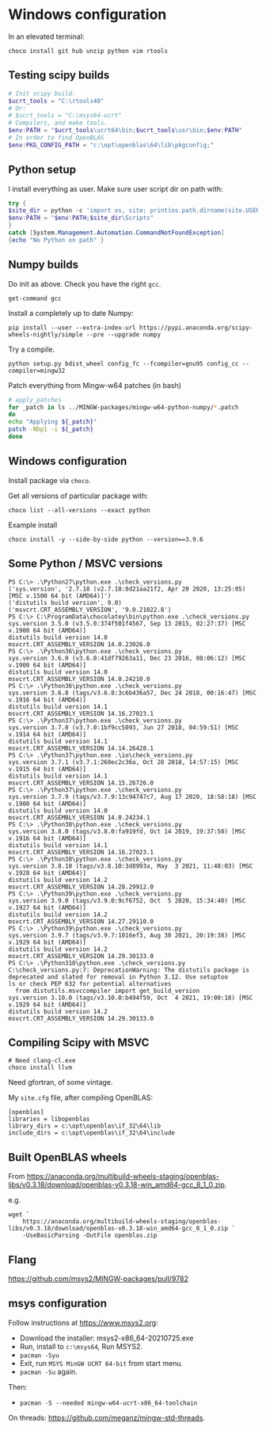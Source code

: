 # Windows configuration

In an elevated terminal:

```
choco install git hub unzip python vim rtools
```

## Testing scipy builds

```powershell
# Init scipy build.
$ucrt_tools = "C:\rtools40"
# Or:
# $ucrt_tools = "C:\msys64-ucrt"
# Compilers, and make tools.
$env:PATH = "$ucrt_tools\ucrt64\bin;$ucrt_tools\usr\bin;$env:PATH"
# In order to find OpenBLAS
$env:PKG_CONFIG_PATH = "c:\opt\openblas\64\lib\pkgconfig;"
```

## Python setup

I install everything as user.  Make sure user script dir on path with:

```powershell
try {
$site_dir = python -c 'import os, site; print(os.path.dirname(site.USER_SITE))'
$env:PATH = "$env:PATH;$site_dir\Scripts"
}
catch [System.Management.Automation.CommandNotFoundException]
{echo "No Python on path" }
```

## Numpy builds

Do init as above.  Check you have the right `gcc`.

```
get-command gcc
```

Install a completely up to date Numpy:

```
pip install --user --extra-index-url https://pypi.anaconda.org/scipy-wheels-nightly/simple --pre --upgrade numpy
```

Try a compile.

```
python setup.py bdist_wheel config_fc --fcompiler=gnu95 config_cc --compiler=mingw32
```

Patch everything from Mingw-w64 patches (in bash)

```bash
# apply_patches
for _patch in ls ../MINGW-packages/mingw-w64-python-numpy/*.patch
do
echo "Applying ${_patch}"
patch -Nbp1 -i ${_patch}
done
```

## Windows configuration

Install package via `choco`.

Get all versions of particular package with:

```
choco list --all-versions --exact python
```

Example install

```
choco install -y --side-by-side python --version==3.9.6

```

## Some Python / MSVC versions

```
PS C:\> .\Python27\python.exe .\check_versions.py
('sys.version', '2.7.18 (v2.7.18:8d21aa21f2, Apr 20 2020, 13:25:05) [MSC v.1500 64 bit (AMD64)]')
('distutils build version', 9.0)
('msvcrt.CRT_ASSEMBLY_VERSION', '9.0.21022.8')
PS C:\> C:\ProgramData\chocolatey\bin\python.exe .\check_versions.py
sys.version 3.5.0 (v3.5.0:374f501f4567, Sep 13 2015, 02:27:37) [MSC v.1900 64 bit (AMD64)]
distutils build version 14.0
msvcrt.CRT_ASSEMBLY_VERSION 14.0.23026.0
PS C:\> .\Python36\python.exe .\check_versions.py
sys.version 3.6.0 (v3.6.0:41df79263a11, Dec 23 2016, 08:06:12) [MSC v.1900 64 bit (AMD64)]
distutils build version 14.0
msvcrt.CRT_ASSEMBLY_VERSION 14.0.24210.0
PS C:\> .\Python36\python.exe .\check_versions.py
sys.version 3.6.8 (tags/v3.6.8:3c6b436a57, Dec 24 2018, 00:16:47) [MSC v.1916 64 bit (AMD64)]
distutils build version 14.1
msvcrt.CRT_ASSEMBLY_VERSION 14.16.27023.1
PS C:\> .\Python37\python.exe .\check_versions.py
sys.version 3.7.0 (v3.7.0:1bf9cc5093, Jun 27 2018, 04:59:51) [MSC v.1914 64 bit (AMD64)]
distutils build version 14.1
msvcrt.CRT_ASSEMBLY_VERSION 14.14.26428.1
PS C:\> .\Python37\python.exe .\io\check_versions.py
sys.version 3.7.1 (v3.7.1:260ec2c36a, Oct 20 2018, 14:57:15) [MSC v.1915 64 bit (AMD64)]
distutils build version 14.1
msvcrt.CRT_ASSEMBLY_VERSION 14.15.26726.0
PS C:\> .\Python37\python.exe .\check_versions.py
sys.version 3.7.9 (tags/v3.7.9:13c94747c7, Aug 17 2020, 18:58:18) [MSC v.1900 64 bit (AMD64)]
distutils build version 14.0
msvcrt.CRT_ASSEMBLY_VERSION 14.0.24234.1
PS C:\> .\Python38\python.exe .\check_versions.py
sys.version 3.8.0 (tags/v3.8.0:fa919fd, Oct 14 2019, 19:37:50) [MSC v.1916 64 bit (AMD64)]
distutils build version 14.1
msvcrt.CRT_ASSEMBLY_VERSION 14.16.27023.1
PS C:\> .\Python38\python.exe .\check_versions.py
sys.version 3.8.10 (tags/v3.8.10:3d8993a, May  3 2021, 11:48:03) [MSC v.1928 64 bit (AMD64)]
distutils build version 14.2
msvcrt.CRT_ASSEMBLY_VERSION 14.28.29912.0
PS C:\> .\Python39\python.exe .\check_versions.py
sys.version 3.9.0 (tags/v3.9.0:9cf6752, Oct  5 2020, 15:34:40) [MSC v.1927 64 bit (AMD64)]
distutils build version 14.2
msvcrt.CRT_ASSEMBLY_VERSION 14.27.29110.0
PS C:\> .\Python39\python.exe .\check_versions.py
sys.version 3.9.7 (tags/v3.9.7:1016ef3, Aug 30 2021, 20:19:38) [MSC v.1929 64 bit (AMD64)]
distutils build version 14.2
msvcrt.CRT_ASSEMBLY_VERSION 14.29.30133.0
PS C:\> .\Python310\python.exe .\check_versions.py
C:\check_versions.py:7: DeprecationWarning: The distutils package is deprecated and slated for removal in Python 3.12. Use setuptoo
ls or check PEP 632 for potential alternatives
  from distutils.msvccompiler import get_build_version
sys.version 3.10.0 (tags/v3.10.0:b494f59, Oct  4 2021, 19:00:18) [MSC v.1929 64 bit (AMD64)]
distutils build version 14.2
msvcrt.CRT_ASSEMBLY_VERSION 14.29.30133.0
```

## Compiling Scipy with MSVC

```
# Need clang-cl.exe
choco install llvm
```

Need gfortran, of some vintage.

My `site.cfg` file, after compiling OpenBLAS:

```
[openblas]
libraries = libopenblas
library_dirs = c:\opt\openblas\if_32\64\lib
include_dirs = c:\opt\openblas\if_32\64\include
```

## Built OpenBLAS wheels

From <https://anaconda.org/multibuild-wheels-staging/openblas-libs/v0.3.18/download/openblas-v0.3.18-win_amd64-gcc_8_1_0.zip>.

e.g.

```
wget `
    https://anaconda.org/multibuild-wheels-staging/openblas-libs/v0.3.18/download/openblas-v0.3.18-win_amd64-gcc_8_1_0.zip `
    -UseBasicParsing -OutFile openblas.zip
```

## Flang

<https://github.com/msys2/MINGW-packages/pull/9782>

## msys configuration

Follow instructions at <https://www.msys2.org>:

* Download the installer: msys2-x86_64-20210725.exe
* Run, install to `c:\msys64`, Run MSYS2.
* `pacman -Syu`
* Exit, run `MSYS MinGW UCRT 64-bit` from start menu.
* `pacman -Su` again.

Then:
* `pacman -S --needed mingw-w64-ucrt-x86_64-toolchain`

On threads: <https://github.com/meganz/mingw-std-threads>.
